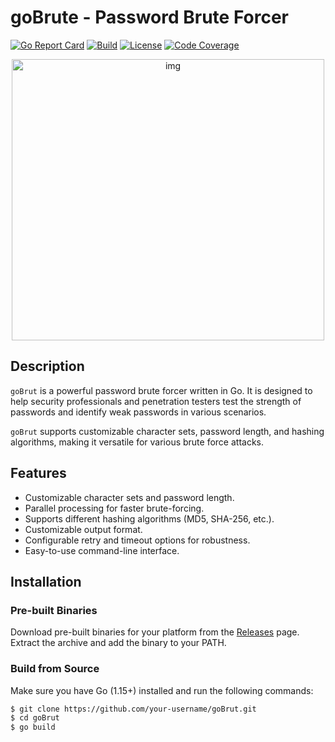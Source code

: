 # goBrute - Password Brute Forcer

[![Go Report Card](https://goreportcard.com/badge/github.com/tomp332/gobrute?branch=main)](https://goreportcard.com/report/github.com/tomp332/gobrute)
[![Build](https://github.com/tomp332/gobrute/actions/workflows/main.yml/badge.svg)](https://github.com/tomp332/gobrute/actions/workflows/main.yml)
[![License](https://img.shields.io/github/license/tomp332/gobrute.svg)](https://github.com/tomp332/gobrute/blob/main/LICENSE.md)
[![Code Coverage](https://codecov.io/gh/tomp332/gobrute/settings/badge.svg)](https://codecov.io/gh/tomp332/gobrute?branch=main)

<div align="center"> 
  <img alt="img" src="https://github.com/tomp332/gobrute/assets/47506972/893e19a0-9ee8-47a7-93e9-84fa617eb163" width="500" height="450" />
</div>

## Description

`goBrut` is a powerful password brute forcer written in Go. It is designed to help security professionals and penetration testers test the strength of passwords and identify weak passwords in various scenarios.

`goBrut` supports customizable character sets, password length, and hashing algorithms, making it versatile for various brute force attacks.

## Features

- Customizable character sets and password length.
- Parallel processing for faster brute-forcing.
- Supports different hashing algorithms (MD5, SHA-256, etc.).
- Customizable output format.
- Configurable retry and timeout options for robustness.
- Easy-to-use command-line interface.

## Installation

### Pre-built Binaries

Download pre-built binaries for your platform from the [Releases](https://github.com/your-username/goBrut/releases) page. Extract the archive and add the binary to your PATH.

### Build from Source

Make sure you have Go (1.15+) installed and run the following commands:

```bash
$ git clone https://github.com/your-username/goBrut.git
$ cd goBrut
$ go build